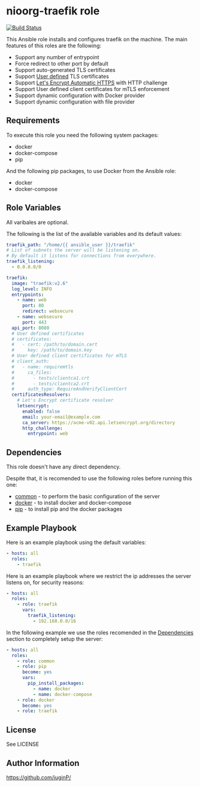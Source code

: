 nioorg-traefik role
=========

[![Build Status](https://github.com/nioorg/role-traefik/actions/workflows/build.yml/badge.svg?branch=master)](https://github.com/nioorg/role-traefik/actions/workflows/build.yml)

This Ansible role installs and configures traefik on the machine. The main features of this roles are the following:

* Support any number of entrypoint
* Force redirect to other port by default
* Support auto-generated TLS certificates
* Support [User defined](https://doc.traefik.io/traefik/https/tls/#user-defined) TLS certificates
* Support [Let's Encrypt Automatic HTTPS](https://docs.traefik.io/https/acme/#lets-encrypt) with HTTP challenge
* Support User defined client certificates for mTLS enforcement
* Support dynamic configuration with Docker provider
* Support dynamic configuration with file provider

Requirements
------------

To execute this role you need the following system packages:

* docker
* docker-compose
* pip

And the following pip packages, to use Docker from the Ansible role:

* docker
* docker-compose

Role Variables
--------------

All varibales are optional.

The following is the list of the available variables and its default values:

```yaml
traefik_path: "/home/{{ ansible_user }}/traefik"
# List of subnets the server will be listening on.
# By default it listens for connections from everywhere.
traefik_listening:
  - 0.0.0.0/0

traefik:
  image: "traefik:v2.6"
  log_level: INFO
  entrypoints:
    - name: web
      port: 80
      redirect: websecure
    - name: websecure
      port: 443
  api_port: 8080
  # User defined certificates
  # certificates:
  #   - cert: /path/to/domain.cert
  #     key: /path/to/domain.key
  # User defined client certificates for mTLS
  # client_auth:
  #   - name: requiremtls
  #     ca_files:
  #       - tests/clientca1.crt
  #       - tests/clientca2.crt
  #     auth_type: RequireAndVerifyClientCert
  certificatesResolvers:
    # Let's Encrypt certificate resolver
    letsencrypt:
      enabled: false
      email: your-email@example.com
      ca_server: https://acme-v02.api.letsencrypt.org/directory
      http_challenge:
        entrypoint: web
```

Dependencies
------------

This role doesn't have any direct dependency.

Despite that, it is recomended to use the following roles before running this one:
* [common](https://github.com/nioorg/role-common) - to perform the basic configuration of the server
* [docker](https://github.com/geerlingguy/ansible-role-docker) - to install docker and docker-compose
* [pip](https://github.com/geerlingguy/ansible-role-pip.git) - to install pip and the docker packages

Example Playbook
----------------

Here is an example playbook using the default variables:

```yaml
- hosts: all
  roles:
    - traefik
```

Here is an example playbook where we restrict the ip addresses the server listens on, for security reasons:

```yaml
- hosts: all
  roles:
    - role: traefik
      vars:
        traefik_listening:
          - 192.168.0.0/16
```

In the following example we use the roles recomended in the [Dependencies](https://github.com/nioorg/role-traefik#dependencies) section to completely setup the server:

```yaml
- hosts: all
  roles:
    - role: common
    - role: pip
      become: yes
      vars:
        pip_install_packages:
          - name: docker
          - name: docker-compose
    - role: docker
      become: yes
    - role: traefik
```

License
-------

See LICENSE

Author Information
------------------

https://github.com/iuginP/

